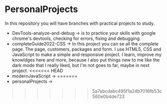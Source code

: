 # PersonalProjects
In this repository you will have branches with practical projects to study.

* DevTools-analyze-and-debug -> is to practice your skills with google chrome's devtools, checking for errors, fixing and debugging.
* completeGuide2022-CSS -> In this project you can se all the complete page. The page, customers, packages and form. I use HTML5, CSS and JavaScript to make a simple and responsive project. I learn, improve my knowldges here and more, because I also put things new to me like the dark mode that I really liked, but I'm not goes to far, maybe in next project.
<<<<<<< HEAD
* modernJavaScript ->
=======
* personalProjects ->
>>>>>>> 5a7abcdabc495f1a24b7016fb53c560e0b4de723
